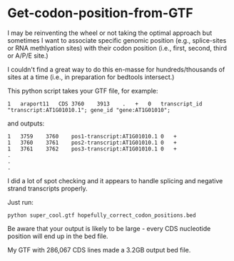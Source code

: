 # Get-codon-position-from-GTF

I may be reinventing the wheel or not taking the optimal approach but sometimes I want to associate specific genomic position (e.g., splice-sites or RNA methlyation sites) with their codon position (i.e., first, second, third or A/P/E site.)

I couldn't find a great way to do this en-masse for hundreds/thousands of sites at a time (i.e., in preparation for bedtools intersect.)

This python script takes your GTF file, for example:

```
1	araport11	CDS	3760	3913	.	+	0	transcript_id "transcript:AT1G01010.1"; gene_id "gene:AT1G01010";
```

and outputs:

```
1	3759	3760	pos1-transcript:AT1G01010.1	0	+
1	3760	3761	pos2-transcript:AT1G01010.1	0	+
1	3761	3762	pos3-transcript:AT1G01010.1	0	+
.
.
.
```

I did a lot of spot checking and it appears to handle splicing and negative strand transcripts properly.

Just run:

```
python super_cool.gtf hopefully_correct_codon_positions.bed
```

Be aware that your output is likely to be large - every CDS nucleotide position will end up in the bed file.

My GTF with 286,067 CDS lines made a 3.2GB output bed file.

